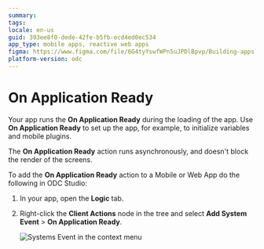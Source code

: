 ```yaml
---
summary:
tags: 
locale: en-us
guid: 393ee8f0-dede-42fe-b5fb-ecd4ed0ec534
app_type: mobile apps, reactive web apps
figma: https://www.figma.com/file/6G4tyYswfWPn5uJPDlBpvp/Building-apps?type=design&node-id=3213%3A21674&t=ZwHw8hXeFhwYsO5V-1
platform-version: odc
---
```


# On Application Ready

Your app runs the **On Application Ready** during the loading of the app. Use **On Application Ready** to set up the app, for example, to initialize variables and mobile plugins.

The **On Application Ready** action runs asynchronously, and doesn't block the render of the screens.

To add the **On Application Ready** action to a Mobile or Web App do the following in ODC Studio:

1. In your app, open the **Logic** tab.

1. Right-click the **Client Actions** node in the tree and select **Add System Event** > **On Application Ready**.

    ![Systems Event in the context menu](images/ss-add-system-event-reactive.png)
